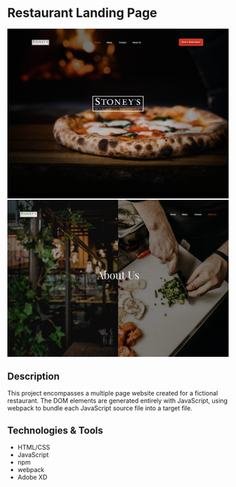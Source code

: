 # Restaurant Landing Page
![preview](https://github.com/Jpreet927/restaurant-landing-page/blob/main/images/github-preview.png)
![preview2](https://github.com/Jpreet927/restaurant-landing-page/blob/main/images/github-preview-2.png)

## Description
This project encompasses a multiple page website created for a fictional restaurant. The DOM elements are generated entirely with JavaScript, using webpack to bundle each JavaScript source file into a target file. 

## Technologies & Tools
* HTML/CSS
* JavaScript
* npm
* webpack
* Adobe XD
